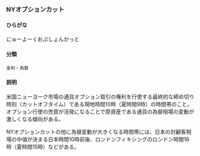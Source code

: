 <div style="display:none;">

## [あ行](securities-terms?id=あ行)
## [か行](securities-terms?id=か行)
## [さ行](securities-terms?id=さ行)
## [た行](securities-terms?id=た行)
## [な行](securities-terms?id=な行)
## [は行](securities-terms?id=は行)
## [ま行](securities-terms?id=ま行)
## [や行](securities-terms?id=や行)
## [ら行](securities-terms?id=ら行)
## [わ行](securities-terms?id=わ行)
## [英数字・記号](securities-terms?id=英数字・記号)

</div>

### NYオプションカット

#### ひらがな

にゅーよーくおぷしょんかっと

#### 分類

`金利・為替`

#### 説明

米国ニューヨーク市場の通貨オプション取引の権利を行使する最終的な締め切り時刻（カットオフタイム）である現地時間10時（夏時間9時）の時間帯のこと。オプション行使の売買が活発になることで原資産である通貨の為替相場の変動が激しくなる傾向がある。
 
NYオプションカットの他に為替変動が大きくなる時間帯には、日本の対顧客相場の中値が決まる日本時間10時前後、ロンドンフィキシングのロンドン時間16時（夏時間15時）などがある。

